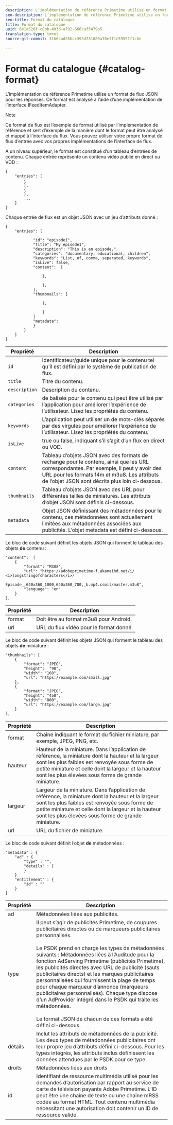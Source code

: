 ```yaml
---
description: L’implémentation de référence Primetime utilise un format de flux JSON pour les réponses. Ce format est analysé à l’aide d’une implémentation de l’interface IFeedItemAdapter.
seo-description: L’implémentation de référence Primetime utilise un format de flux JSON pour les réponses. Ce format est analysé à l’aide d’une implémentation de l’interface IFeedItemAdapter.
seo-title: Format du catalogue
title: Format du catalogue
uuid: 6e1a526f-c0bb-403d-a792-666caf5479a5
translation-type: tm+mt
source-git-commit: 31b6cad26bcc393d731080a70eff1c59551f1c8e

---
```



# Format du catalogue {#catalog-format}

L’implémentation de référence Primetime utilise un format de flux JSON pour les réponses. Ce format est analysé à l’aide d’une implémentation de l’interface IFeedItemAdapter.

>[!NOTE]
>
>Ce format de flux est l’exemple de format utilisé par l’implémentation de référence et sert d’exemple de la manière dont le format peut être analysé et mappé à l’interface du flux. Vous pouvez utiliser votre propre format de flux d’entrée avec vos propres implémentations de l’interface de flux.

A un niveau supérieur, le format est constitué d’un tableau d’entrées de contenu. Chaque entrée représente un contenu vidéo publié en direct ou VOD :

```
{
    "entries": [
        {
        },
        {
        },
        ...
    ]
}
```

Chaque entrée de flux est un objet JSON avec un jeu d’attributs donné :

```
{
    "entries": [
        
            "id": "episode1",
            "title": "My episode1",
            "description": "This is an episode.",
            "categories": "documentary, educational, children",
            "keywords": "List, of, comma, separated, keywords",
            "isLive": false,
            "content":  [
                
                },
                
                },
            ],
            "thumbnails": [
                
                },
                
                }
            ]
            "metadata": 
            } 
        }
    ]
}
```

| Propriété | Description |
|---|---|
| `id` | Identificateur/guide unique pour le contenu tel qu’il est défini par le système de publication de flux. |
| `title` | Titre du contenu. |
| `description` | Description du contenu. |
| `categories` | de  balisés pour le contenu qui peut être utilisé par l’application pour améliorer l’expérience de l’utilisateur. Lisez les propriétés du contenu. |
| `keywords` | L’application peut utiliser un de mots-clés séparés par des virgules pour améliorer l’expérience de l’utilisateur. Lisez les propriétés du contenu. |
| `isLive` | true ou false, indiquant s’il s’agit d’un flux en direct ou VOD. |
| `content` | Tableau d’objets JSON avec des formats de rechange pour le contenu, ainsi que les URL correspondantes. Par exemple, il peut y avoir des URL pour les formats f4m et m3u8. Les attributs de l’objet JSON sont décrits plus loin ci-dessous. |
| `thumbnails` | Tableau d’objets JSON avec des URL pour différentes tailles de miniatures. Les attributs d’objet JSON sont définis ci-dessous. |
| `metadata` | Objet JSON définissant des métadonnées pour le contenu, ces métadonnées sont actuellement limitées aux métadonnées associées aux publicités. L’objet metadata est défini ci-dessous. |

Le bloc de code suivant définit les objets JSON qui forment le tableau des objets **de** contenu :

```
"content":  [
    {
        "format": "M3U8",
        "url": "https://adobeprimetime-f.akamaihd.net/i/
<i>longstringofcharacters</i>/
                 Episode_,640x360_1000,640x360_700,_b.mp4.csmil/master.m3u8",
        "language": "en"
    }  
],
```

| Propriété | Description |
|--- |--- |
| format | Doit être au format m3u8 pour Android. |
| url | URL du flux vidéo pour le format donné. |

Le bloc de code suivant définit les objets JSON qui forment le tableau des objets **de** miniature :

```
"thumbnails": [
    {
        "format": "JPEG",
        "height":  "90",
        "width": "160",
        "url": "https://example.com/small.jpg"
    },
    {
        "format": "JPEG",
        "height": "450",
        "width": "800",
        "url": "https://example.com/large.jpg"
    }
],
```

| Propriété | Description |
|---|---|
| format | Chaîne indiquant le format du fichier miniature, par exemple, JPEG, PNG, etc. |
| hauteur | Hauteur de la miniature. Dans l’application de référence, la miniature dont la hauteur et la largeur sont les plus faibles est renvoyée sous forme de petite miniature et celle dont la largeur et la hauteur sont les plus élevées sous forme de grande miniature. |
| largeur | Largeur de la miniature. Dans l’application de référence, la miniature dont la hauteur et la largeur sont les plus faibles est renvoyée sous forme de petite miniature et celle dont la largeur et la hauteur sont les plus élevées sous forme de grande miniature. |
| url | URL du fichier de miniature. |

Le bloc de code suivant définit l’objet **de** métadonnées :

```
"metadata" : {
    "ad" : {
        "type" : "",
        "details" : {
        }
    }
    "entitlement" : {
        "id" : ""
    }
}
```

| Propriété | Description |
|--- |--- |
| ad | Métadonnées liées aux publicités. |
| type | Il peut s’agir de publicités Primetime, de coupures publicitaires directes ou de marqueurs publicitaires personnalisés. <br/><br/>Le PSDK prend en charge les types de métadonnées suivants : Métadonnées liées à l’Auditude pour la fonction AdServing Primetime (publicités Primetime), les publicités directes avec URL de publicité (sauts publicitaires directs) et les marques publicitaires personnalisées qui fournissent la plage de temps pour chaque marqueur d’annonce (marqueurs publicitaires personnalisés). Chaque type dispose d’un AdProvider intégré dans le PSDK qui traite les métadonnées.  <br/><br/>Le format JSON de chacun de ces formats a été défini ci-dessous. |
| détails | Inclut les attributs de métadonnées de la publicité. Les deux types de métadonnées publicitaires ont leur propre jeu d’attributs défini ci-dessous. Pour les types intégrés, les attributs inclus définissent les données attendues par le PSDK pour ce type. |
| droits | Métadonnées liées aux droits |
| id | Identifiant de ressource multimédia utilisé pour les demandes d’autorisation par rapport au service de carte de télévision payante Adobe Primetime. L’ID peut être une chaîne de texte ou une chaîne mRSS codée au format HTML. Tout contenu multimédia nécessitant une autorisation doit contenir un ID de ressource valide. |

